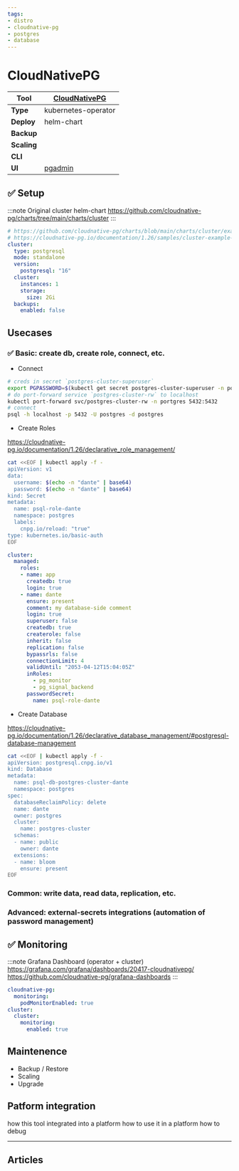 ```yaml
---
tags:
- distro
- cloudnative-pg
- postgres
- database
---
```


# CloudNativePG

|**Tool**|[CloudNativePG](https://cloudnative-pg.io)|
|-|-|
|**Type**|kubernetes-operator|
|**Deploy**|helm-chart|
|**Backup**||
|**Scaling**||
|**CLI**||
|**UI**|[pgadmin](https://www.pgadmin.org)|

## :white_check_mark: Setup

:::note Original cluster helm-chart
https://github.com/cloudnative-pg/charts/tree/main/charts/cluster
:::

```yaml
# https://github.com/cloudnative-pg/charts/blob/main/charts/cluster/examples/basic.yaml
# https://cloudnative-pg.io/documentation/1.26/samples/cluster-example-with-roles.yaml
cluster:
  type: postgresql
  mode: standalone
  version:
    postgresql: "16"
  cluster:
    instances: 1
    storage:
      size: 2Gi
  backups:
    enabled: false
```

## Usecases

### :white_check_mark: Basic: create db, create role, connect, etc.

- Connect

```bash
# creds in secret `postgres-cluster-superuser`
export PGPASSWORD=$(kubectl get secret postgres-cluster-superuser -n postgres -o jsonpath='{.data.password}' | base64 -d)
# do port-forward service `postgres-cluster-rw` to localhost
kubectl port-forward svc/postgres-cluster-rw -n portgres 5432:5432
# connect
psql -h localhost -p 5432 -U postgres -d postgres
```

- Create Roles

https://cloudnative-pg.io/documentation/1.26/declarative_role_management/

```bash
cat <<EOF | kubectl apply -f -
apiVersion: v1
data:
  username: $(echo -n "dante" | base64)
  password: $(echo -n "dante" | base64)
kind: Secret
metadata:
  name: psql-role-dante
  namespace: postgres
  labels:
    cnpg.io/reload: "true"
type: kubernetes.io/basic-auth
EOF
```

```yaml
cluster:
  managed:
    roles:
    - name: app
      createdb: true
      login: true
    - name: dante
      ensure: present
      comment: my database-side comment
      login: true
      superuser: false
      createdb: true
      createrole: false
      inherit: false
      replication: false
      bypassrls: false
      connectionLimit: 4
      validUntil: "2053-04-12T15:04:05Z"
      inRoles:
        - pg_monitor
        - pg_signal_backend
      passwordSecret:
        name: psql-role-dante
```

- Create Database

https://cloudnative-pg.io/documentation/1.26/declarative_database_management/#postgresql-database-management

```bash
cat <<EOF | kubectl apply -f -
apiVersion: postgresql.cnpg.io/v1
kind: Database
metadata:
  name: psql-db-postgres-cluster-dante
  namespace: postgres
spec:
  databaseReclaimPolicy: delete
  name: dante
  owner: postgres
  cluster:
    name: postgres-cluster
  schemas:
  - name: public
    owner: dante
  extensions:
  - name: bloom
    ensure: present
EOF
```

### Common: write data, read data, replication, etc.

### Advanced: external-secrets integrations (automation of password management)

## :white_check_mark: Monitoring

:::note Grafana Dashboard (operator + cluster)
https://grafana.com/grafana/dashboards/20417-cloudnativepg/
https://github.com/cloudnative-pg/grafana-dashboards
:::

```yaml
cloudnative-pg:
  monitoring:
    podMonitorEnabled: true
cluster:
  cluster:
    monitoring:
      enabled: true
```

## Maintenence

- Backup / Restore
- Scaling
- Upgrade

## Patform integration

how this tool integrated into a platform
how to use it in a platform
how to debug

---

## Articles






